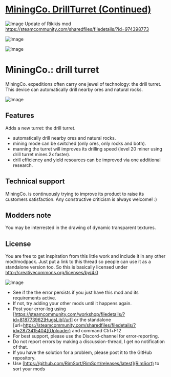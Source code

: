# [MiningCo. DrillTurret (Continued)]()

![Image](https://i.imgur.com/buuPQel.png)
Update of Rikikis mod https://steamcommunity.com/sharedfiles/filedetails/?id=974398773

![Image](https://i.imgur.com/pufA0kM.png)
	
![Image](https://i.imgur.com/Z4GOv8H.png)
# MiningCo.: drill turret


MiningCo. expeditions often carry one jewel of technology: the drill turret. This device can automatically drill nearby ores and natural rocks.

![Image](https://i.imgur.com/NljwbRW.png)

## Features

Adds a new turret: the drill turret.


- automatically drill nearby ores and natural rocks.
- mining mode can be switched (only ores, only rocks and both).
- manning the turret will improves its drilling speed (level 20 miner using drill turret mines 2x faster).
- drill efficiency and yield resources can be improved via one additional research.



## Technical support

MiningCo. is continuously trying to improve its product to raise its customers satisfaction.
Any constructive criticism is always welcome! :)

## Modders note

You may be interrested in the drawing of dynamic transparent textures.

## License

You are free to get inspiration from this little work and include it in any other mod/modpack. Just put a link to this thread so people can use it as a standalone version too.
So this is basically licensed under http://creativecommons.org/licenses/by/4.0

![Image](https://i.imgur.com/PwoNOj4.png)


-  See if the the error persists if you just have this mod and its requirements active.
-  If not, try adding your other mods until it happens again.
-  Post your error-log using [https://steamcommunity.com/workshop/filedetails/?id=818773962]HugsLib[/url] or the standalone [url=https://steamcommunity.com/sharedfiles/filedetails/?id=2873415404](Uploader) and command Ctrl+F12
-  For best support, please use the Discord-channel for error-reporting.
-  Do not report errors by making a discussion-thread, I get no notification of that.
-  If you have the solution for a problem, please post it to the GitHub repository.
-  Use [https://github.com/RimSort/RimSort/releases/latest](RimSort) to sort your mods


